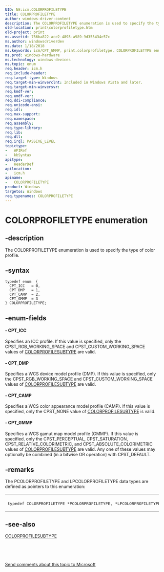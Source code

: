 ```yaml
---
UID: NE:icm.COLORPROFILETYPE
title: COLORPROFILETYPE
author: windows-driver-content
description: The COLORPROFILETYPE enumeration is used to specify the type of color profile.
old-location: print\colorprofiletype.htm
old-project: print
ms.assetid: 756ba822-ace2-4893-a989-9d355434e57c
ms.author: windowsdriverdev
ms.date: 1/18/2018
ms.keywords: icm/CPT_GMMP, print.colorprofiletype, COLORPROFILETYPE enumeration [Print Devices], icm/CPT_ICC, CPT_CAMP, colorfnc_409d0d83-91ea-408a-8970-4de6e9cf94eb.xml, CPT_DMP, icm/CPT_DMP, *PCOLORPROFILETYPE, icm/CPT_CAMP, COLORPROFILETYPE, CPT_GMMP, icm/COLORPROFILETYPE, CPT_ICC
ms.prod: windows-hardware
ms.technology: windows-devices
ms.topic: enum
req.header: icm.h
req.include-header: 
req.target-type: Windows
req.target-min-winverclnt: Included in Windows Vista and later.
req.target-min-winversvr: 
req.kmdf-ver: 
req.umdf-ver: 
req.ddi-compliance: 
req.unicode-ansi: 
req.idl: 
req.max-support: 
req.namespace: 
req.assembly: 
req.type-library: 
req.lib: 
req.dll: 
req.irql: PASSIVE_LEVEL
topictype:
-	APIRef
-	kbSyntax
apitype:
-	HeaderDef
apilocation:
-	icm.h
apiname:
-	COLORPROFILETYPE
product: Windows
targetos: Windows
req.typenames: COLORPROFILETYPE
---
```


# COLORPROFILETYPE enumeration


## -description


The COLORPROFILETYPE enumeration is used to specify the type of color profile.


## -syntax


````
typedef enum  { 
  CPT_ICC   = 0,
  CPT_DMP   = 1,
  CPT_CAMP  = 2,
  CPT_GMMP  = 3
} COLORPROFILETYPE;
````


## -enum-fields




#### - CPT_ICC

Specifies an ICC profile. If this value is specified, only the CPST_RGB_WORKING_SPACE and CPST_CUSTOM_WORKING_SPACE values of <a href="..\icm\ne-icm-colorprofilesubtype.md">COLORPROFILESUBTYPE</a> are valid.


#### - CPT_DMP

Specifies a WCS device model profile (DMP). If this value is specified, only the CPST_RGB_WORKING_SPACE and CPST_CUSTOM_WORKING_SPACE values of <a href="..\icm\ne-icm-colorprofilesubtype.md">COLORPROFILESUBTYPE</a> are valid.


#### - CPT_CAMP

Specifies a WCS color appearance model profile (CAMP). If this value is specified, only the CPST_NONE value of <a href="..\icm\ne-icm-colorprofilesubtype.md">COLORPROFILESUBTYPE</a> is valid.


#### - CPT_GMMP

Specifies a WCS gamut map model profile (GMMP). If this value is specified, only the CPST_PERCEPTUAL, CPST_SATURATION, CPST_RELATIVE_COLORIMETRIC, and CPST_ABSOLUTE_COLORIMETRIC values of <a href="..\icm\ne-icm-colorprofilesubtype.md">COLORPROFILESUBTYPE</a> are valid. Any one of these values may optionally be combined (in a bitwise OR operation) with CPST_DEFAULT.


## -remarks


The PCOLORPROFILETYPE and LPCOLORPROFILETYPE data types are defined as pointers to this enumeration:
<div class="code"><span codelanguage=""><table>
<tr>
<th></th>
</tr>
<tr>
<td>
<pre>typedef COLORPROFILETYPE *PCOLORPROFILETYPE, *LPCOLORPROFILETYPE;</pre>
</td>
</tr>
</table></span></div>


## -see-also

<a href="..\icm\ne-icm-colorprofilesubtype.md">COLORPROFILESUBTYPE</a>

 

 

<a href="mailto:wsddocfb@microsoft.com?subject=Documentation%20feedback [print\print]:%20COLORPROFILETYPE enumeration%20 RELEASE:%20(1/18/2018)&amp;body=%0A%0APRIVACY STATEMENT%0A%0AWe use your feedback to improve the documentation. We don't use your email address for any other purpose, and we'll remove your email address from our system after the issue that you're reporting is fixed. While we're working to fix this issue, we might send you an email message to ask for more info. Later, we might also send you an email message to let you know that we've addressed your feedback.%0A%0AFor more info about Microsoft's privacy policy, see http://privacy.microsoft.com/en-us/default.aspx." title="Send comments about this topic to Microsoft">Send comments about this topic to Microsoft</a>

